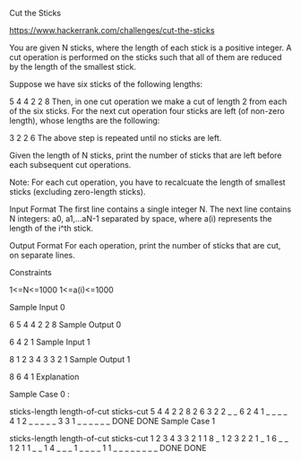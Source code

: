 Cut the Sticks

https://www.hackerrank.com/challenges/cut-the-sticks

You are given N sticks, where the length of each stick is a positive integer. A cut operation is performed on the sticks such that all of them are reduced by the length of the smallest stick.

Suppose we have six sticks of the following lengths:

5 4 4 2 2 8
Then, in one cut operation we make a cut of length 2 from each of the six sticks. For the next cut operation four sticks are left (of non-zero length), whose lengths are the following: 

3 2 2 6
The above step is repeated until no sticks are left.

Given the length of N sticks, print the number of sticks that are left before each subsequent cut operations.

Note: For each cut operation, you have to recalcuate the length of smallest sticks (excluding zero-length sticks).


Input Format 
The first line contains a single integer N. 
The next line contains N integers: a0, a1,...aN-1 separated by space, where a(i) represents the length of the i^th stick.

Output Format 
For each operation, print the number of sticks that are cut, on separate lines.



Constraints

1<=N<=1000
1<=a(i)<=1000

Sample Input 0

6
5 4 4 2 2 8
Sample Output 0

6
4
2
1
Sample Input 1

8
1 2 3 4 3 3 2 1
Sample Output 1

8
6
4
1
Explanation

Sample Case 0 :

sticks-length        length-of-cut   sticks-cut
5 4 4 2 2 8             2               6
3 2 2 _ _ 6             2               4
1 _ _ _ _ 4             1               2
_ _ _ _ _ 3             3               1
_ _ _ _ _ _           DONE            DONE
Sample Case 1

sticks-length         length-of-cut   sticks-cut
1 2 3 4 3 3 2 1         1               8
_ 1 2 3 2 2 1 _         1               6
_ _ 1 2 1 1 _ _         1               4
_ _ _ 1 _ _ _ _         1               1
_ _ _ _ _ _ _ _       DONE            DONE
